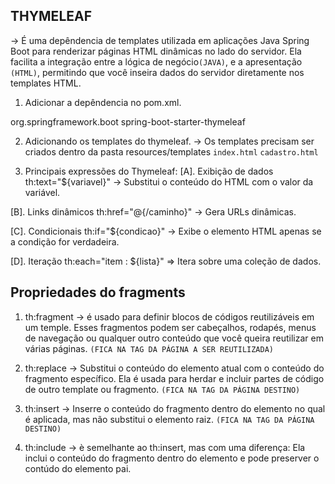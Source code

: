 ## THYMELEAF
-> É uma depêndencia de templates utilizada em aplicações Java Spring Boot para renderizar páginas HTML dinâmicas no lado do servidor. Ela facilita a integração entre a lógica de negócio`(JAVA)`, e a apresentação `(HTML)`, permitindo que você inseira dados do servidor diretamente nos templates HTML.

1. Adicionar a depêndencia no pom.xml.
<dependency>
	<groupId>org.springframework.boot</groupId>
	<artifactId>spring-boot-starter-thymeleaf</artifactId>
</dependency>

2. Adicionando os templates do thymeleaf.
-> Os templates precisam ser criados dentro da pasta resources/templates
`index.html`
`cadastro.html`

3. Principais expressões do Thymeleaf:
[A]. Exibição de dados
th:text="${variavel}" -> Substitui o conteúdo do HTML com o valor da variável.

[B]. Links dinâmicos
th:href="@{/caminho}" -> Gera URLs dinâmicas.

[C]. Condicionais
th:if="${condicao}" -> Exibe o elemento HTML apenas se a condição for verdadeira.

[D]. Iteração
th:each="item : ${lista}" => Itera sobre uma coleção de dados.


## Propriedades do fragments
1. th:fragment -> é usado para definir blocos de códigos reutilizáveis em um temple. Esses fragmentos podem ser cabeçalhos, rodapés, menus de navegação ou qualquer outro conteúdo que você queira reutilizar em várias páginas. `(FICA NA TAG DA PÁGINA A SER REUTILIZADA)`

2. th:replace -> Substitui o conteúdo do elemento atual com o conteúdo do fragmento específico. Ela é usada para herdar e incluir partes de código de outro template ou fragmento. `(FICA NA TAG DA PÁGINA DESTINO)`

3. th:insert -> Inserre o conteúdo do fragmento  dentro do elemento no qual é aplicada, mas não substitui o elemento raiz. `(FICA NA TAG DA PÁGINA DESTINO)`

4. th:include -> è semelhante ao th:insert, mas com uma diferença: Ela inclui o conteúdo do fragmento dentro do elemento e pode preserver o contúdo do elemento pai.
